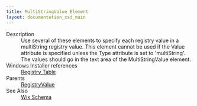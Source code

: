 ```yaml
---
title: MultiStringValue Element
layout: documentation_xsd_main
---
```

<dl>
  <dt>Description</dt>
  <dd>                 Use several of these elements to specify each registry value in a multiString registry value.  This element                 cannot be used if the Value attribute is specified unless the Type attribute is set to 'multiString'.  The                 values should go in the text area of the MultiStringValue element.             </dd>
  <dt>Windows Installer references</dt>
  <dd>
    <a href="http://msdn.microsoft.com/library/aa371168.aspx" target="_blank">Registry Table</a>
  </dd>
  <dt>Parents</dt>
  <dd>
    <a href="../registryvalue/">RegistryValue</a>
  </dd>
  <dt>See Also</dt>
  <dd>
    <a href="../">Wix Schema</a>
  </dd>
</dl>
